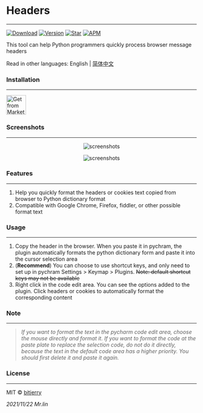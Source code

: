 # Headers


---
[![Download](https://img.shields.io/jetbrains/plugin/d/18299?style=flat-square)](https://plugins.jetbrains.com/plugin/18299-headers)
[![Version](https://img.shields.io/jetbrains/plugin/v/18299?style=flat-square)](https://plugins.jetbrains.com/plugin/18299-headers/versions)
[![Star](https://img.shields.io/jetbrains/plugin/r/stars/18299?label=Headers&style=flat-square)](https://plugins.jetbrains.com/plugin/18299)
[![APM](https://img.shields.io/github/license/bitjerry/Headers?color=blue&style=flat-square)](./LICENSE)

This tool can help Python programmers quickly process browser message headers  

Read in other languages: English | [简体中文](./README.zh-CN.md)

### Installation

---
<a href="https://plugins.jetbrains.com/plugin/18299-headers" target="_blank">
    <img src="https://cdn.jsdelivr.net/gh/bitjerry/Headers@main/images/installation_button.svg" height="52" alt="Get from Marketplace" title="Get from Marketplace">
</a>

### Screenshots 

---
<p align="center"><img src="https://cdn.jsdelivr.net/gh/bitjerry/Headers@main/images/headers.gif" alt="screenshots"></p>
<p align="center"><img src="https://cdn.jsdelivr.net/gh/bitjerry/Headers@main/images/shortcut.png" alt="screenshots"></p>

<!-- Plugin description -->

### Features

---
1. Help you quickly format the headers or cookies text copied from browser to Python dictionary format
2. Compatible with Google Chrome, Firefox, fiddler, or other possible format text

### Usage

---
1. Copy the header in the browser. When you paste it in pychram, the plugin automatically formats the python dictionary form and paste it into the cursor selection area
2. (**Recommend**)  You can choose to use shortcut keys, and only need to set up in pychram Settings > Keymap > Plugins. ~~Note: default shortcut keys may not be available~~
3. Right click in the code edit area. You can see the options added to the plugin. Click headers or cookies to automatically format the corresponding content

### Note

---
>*If you want to format the text in the pycharm code edit area, choose the mouse directly and format it. If you want to format the code at the paste plate to replace the selection code, do not do it directly, because the text in the default code area has a higher priority. You should first delete it and paste it again.*

<!-- Plugin description end -->

### License

---
MIT © [bitjerry](./LICENSE)
  
*2021/11/22*
*Mr.lin*
